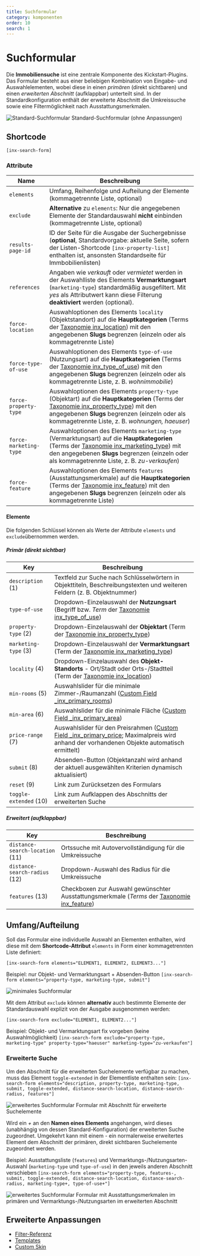 ```yaml
---
title: Suchformular
category: komponenten
order: 10
search: 1
---
```


# Suchformular

Die **Immobiliensuche** ist eine zentrale Komponente des Kickstart-Plugins. Das Formular besteht aus einer beliebigen Kombination von Eingabe- und Auswahlelementen, wobei diese in einen *primären* (direkt sichtbaren) und einen *erweiterten Abschnitt* (aufklappbar) unterteilt sind. In der Standardkonfiguration enthält der erweiterte Abschnitt die Umkreissuche sowie eine Filtermöglichkeit nach Ausstattungsmerkmalen.

![Standard-Suchformular](../assets/scst-search-form-1.png)
Standard-Suchformular (ohne Anpassungen)

## Shortcode

`[inx-search-form]`

### Attribute

| Name | Beschreibung |
| ---- | ------------ |
| `elements` | Umfang, Reihenfolge und Aufteilung der Elemente (kommagetrennte Liste, optional) |
| `exclude` | **Alternative** zu `elements`: Nur die angegebenen Elemente der Standardauswahl **nicht** einbinden (kommagetrennte Liste, optional) |
| `results-page-id` | ID der Seite für die Ausgabe der Suchergebnisse (**optional**, Standardvorgabe: aktuelle Seite, sofern der Listen-Shortcode `[inx-property-list]` enthalten ist, ansonsten Standardseite für Immbobilienlisten) |
| `references` | Angaben wie <i>verkauft</i> oder <i>vermietet</i> werden in der Auswahlliste des Elements **Vermarktungsart** (`marketing-type`) standardmäßig ausgefiltert. Mit *yes* als Attributwert kann diese Filterung **deaktiviert** werden (optional). |
| `force-location` | Auswahloptionen des Elements `locality` (Objektstandort) auf die **Hauptkategorien** (Terms der [Taxonomie inx_location](../beitragsarten-taxonomien.html)) mit den angegebenen **Slugs** begrenzen (einzeln oder als kommagetrennte Liste) |
| `force-type-of-use` | Auswahloptionen des Elements `type-of-use` (Nutzungsart) auf die **Hauptkategorien** (Terms der [Taxonomie inx_type_of_use](../beitragsarten-taxonomien.html)) mit den angegebenen **Slugs** begrenzen (einzeln oder als kommagetrennte Liste, z. B. *wohnimmobilie*) |
| `force-property-type` | Auswahloptionen des Elements `property-type` (Objektart) auf die **Hauptkategorien** (Terms der [Taxonomie inx_property_type](../beitragsarten-taxonomien.html)) mit den angegebenen **Slugs** begrenzen (einzeln oder als kommagetrennte Liste, z. B. *wohnungen, haeuser*) |
| `force-marketing-type` | Auswahloptionen des Elements `marketing-type` (Vermarktungsart) auf die **Hauptkategorien** (Terms der [Taxonomie inx_marketing_type](../beitragsarten-taxonomien.html)) mit den angegebenen **Slugs** begrenzen (einzeln oder als kommagetrennte Liste, z. B. *zu-verkaufen*) |
| `force-feature` | Auswahloptionen des Elements `features` (Ausstattungsmerkmale) auf die **Hauptkategorien** (Terms der [Taxonomie inx_feature](../beitragsarten-taxonomien.html)) mit den angegebenen **Slugs** begrenzen (einzeln oder als kommagetrennte Liste) |

#### Elemente

Die folgenden Schlüssel können als Werte der Attribute `elements` und `exclude`übernommen werden.

##### Primär (direkt sichtbar)

| Key | Beschreibung |
| --- | ------------ |
| `description` (1) | Textfeld zur Suche nach Schlüsselwörtern in Objekttiteln, Beschreibungstexten und weiteren Feldern (z. B. Objektnummer) |
| `type-of-use` | Dropdown-Einzelauswahl der **Nutzungsart** (Begriff bzw. <i>Term</i> der [Taxonomie inx_type_of_use](../beitragsarten-taxonomien.html)) |
| `property-type` (2) | Dropdown-Einzelauswahl der **Objektart** (Term der [Taxonomie inx_property_type](../beitragsarten-taxonomien.html)) |
| `marketing-type` (3) | Dropdown-Einzelauswahl der **Vermarktungsart** (Term der [Taxonomie inx_marketing_type](../beitragsarten-taxonomien.html)) |
| `locality` (4) | Dropdown-Einzelauswahl des **Objekt-Standorts** - Ort/Stadt oder Orts-/Stadtteil (Term der [Taxonomie inx_location](../beitragsarten-taxonomien.html)) |
| `min-rooms` (5) | Auswahlslider für die minimale Zimmer-/Raumanzahl ([Custom Field \_inx_primary_rooms](../beitragsarten-taxonomien.html#Custom-Fields)) |
| `min-area` (6) | Auswahlslider für die minimale Fläche ([Custom Field \_inx_primary_area](../beitragsarten-taxonomien.html#Custom-Fields)) |
| `price-range` (7) | Auswahlslider für den Preisrahmen ([Custom Field \_inx_primary_price](../beitragsarten-taxonomien.html#Custom-Fields); Maximalpreis wird anhand der vorhandenen Objekte automatisch ermittelt) |
| `submit` (8) | Absenden-Button (Objektanzahl wird anhand der aktuell ausgewählten Kriterien dynamisch aktualisiert) |
| `reset` (9) | Link zum Zurücksetzen des Formulars |
| `toggle-extended` (10) | Link zum Aufklappen des Abschnitts der erweiterten Suche |

##### Erweitert (aufklappbar)

| Key | Beschreibung |
| --- | ------------ |
| `distance-search-location` (11) | Ortssuche mit Autovervollständigung für die Umkreissuche |
| `distance-search-radius` (12) | Dropdown-Auswahl des Radius für die Umkreissuche |
| `features` (13) | Checkboxen zur Auswahl gewünschter Ausstattungsmerkmale (<i>Terms</i> der [Taxonomie inx_feature](../beitragsarten-taxonomien.html)) |

## Umfang/Aufteilung

Soll das Formular eine individuelle Auswahl an Elementen enthalten, wird diese mit dem **Shortcode-Attribut** `elements` in Form einer kommagetrennten Liste definiert:

`[inx-search-form elements="ELEMENT1, ELEMENT2, ELEMENT3..."]`

Beispiel: nur Objekt- und Vermarktungsart + Absenden-Button
`[inx-search-form elements="property-type, marketing-type, submit"]`

![minimales Suchformular](../assets/scst-search-form-2.png)

Mit dem Attribut `exclude` können **alternativ** auch bestimmte Elemente der Standardauswahl explizit von der Ausgabe ausgenommen werden:

`[inx-search-form exclude="ELEMENT1, ELEMENT2..."]`

Beispiel: Objekt- und Vermarktungsart fix vorgeben (keine Auswahlmöglichkeit)
`[inx-search-form exclude="property-type, marketing-type" property-type="haeuser" marketing-type="zu-verkaufen"]`

### Erweiterte Suche

Um den Abschnitt für die erweiterten Suchelemente verfügbar zu machen, muss das Element `toggle-extended` in der Elementliste enthalten sein:
`[inx-search-form elements="description, property-type, marketing-type, submit, toggle-extended, distance-search-location, distance-search-radius, features"]`

![erweitertes Suchformular](../assets/scst-search-form-3.png)
Formular mit Abschnitt für erweiterte Suchelemente

Wird ein *+* an den **Namen eines Elements** angehangen, wird dieses (unabhängig von dessen Standard-Konfiguration) der erweiterten Suche zugeordnet. Umgekehrt kann mit einem *-* ein normalerweise erweitertes Element dem Abschnitt der primären, direkt sichtbaren Suchelemente zugeordnet werden.

Beispiel: Ausstattungsliste (`features`) und Vermarktungs-/Nutzungsarten-Auswahl (`marketing-type` und `type-of-use`) in den jeweils anderen Abschnitt verschieben
`[inx-search-form elements="property-type, features-, submit, toggle-extended, distance-search-location, distance-search-radius, marketing-type+, type-of-use+"]`

![erweitertes Suchformular](../assets/scst-search-form-4.png)
Formular mit Ausstattungsmerkmalen im primären und Vermarktungs-/Nutzungsarten im erweiterten Abschnitt

## Erweiterte Anpassungen

- [Filter-Referenz](../anpassung-erweiterung/filters-actions.html#Suche)
- [Templates](../anpassung-erweiterung/skins.html#Partiell)
- [Custom Skin](../anpassung-erweiterung/standard-skin.html#Suchformular)
